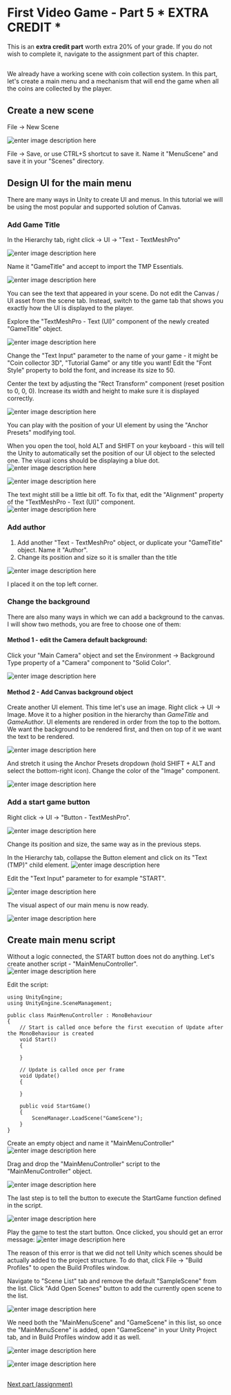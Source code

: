 # First Video Game - Part 5 * EXTRA CREDIT *

This is an **extra credit part** worth extra 20% of your grade. If you do not wish to complete it, navigate to the assignment part of this chapter.

##

We already have a working scene with coin collection system. In this part, let's create a main menu and a mechanism that will end the game when all the coins are collected by the player.


## Create a new scene

File -> New Scene

![enter image description here](https://i.imgur.com/X782Z6i.png)

File -> Save, or use CTRL+S shortcut to save it. Name it "MenuScene" and save it in your "Scenes" directory.

## Design UI for the main menu

There are many ways in Unity to create UI and menus. In this tutorial we will be using the most popular and supported solution of Canvas.

### Add Game Title
In the Hierarchy tab, right click -> UI -> "Text - TextMeshPro"

![enter image description here](https://i.imgur.com/BdgDXSs.png)

Name it "GameTitle" and accept to import the TMP Essentials.

![enter image description here](https://i.imgur.com/zmpn8VS.png)

You can see the text that appeared in your scene. Do not edit the Canvas / UI asset from the scene tab. Instead, switch to the game tab that shows you exactly how the UI is displayed to the player.

Explore the "TextMeshPro - Text (UI)" component of the newly created "GameTitle" object.

![enter image description here](https://i.imgur.com/X0jpkAH.png)

Change the "Text Input" parameter to the name of your game - it might be "Coin collector 3D", "Tutorial Game" or any title you want! Edit the "Font Style" property to bold the font, and increase its size to 50.

Center the text by adjusting the "Rect Transform" component (reset position to 0, 0, 0). Increase its width and height to make sure it is displayed correctly.

![enter image description here](https://i.imgur.com/vKRR2c4.gif)

You can play with the position of your UI element by using the "Anchor Presets" modifying tool.

When you open the tool, hold ALT and SHIFT on your keyboard - this will tell the Unity to automatically set the position of our UI object to the selected one. The visual icons should be displaying a blue dot.
![enter image description here](https://i.imgur.com/CimYvx8.gif)

![enter image description here](https://i.imgur.com/G6jYErj.gif)

The text might still be a little bit off. To fix that, edit the "Alignment" property of the "TextMeshPro - Text (UI)" component.
![enter image description here](https://i.imgur.com/vblCGsj.png)


### Add author
1. Add another "Text - TextMeshPro" object, or duplicate your "GameTitle" object. Name it "Author".
2. Change its position and size so it is smaller than the title

![enter image description here](https://i.imgur.com/0z5QTYU.png)

I placed it on the top left corner.


### Change the background
There are also many ways in which we can add a background to the canvas. I will show two methods, you are free to choose one of them:

#### Method 1 - edit the Camera default background:
Click your "Main Camera" object and set the Environment -> Background Type property of a "Camera" component to "Solid Color".

![enter image description here](https://i.imgur.com/aGv8h8w.gif)

#### Method 2 - Add Canvas background object

Create another UI element. This time let's use an image. Right click -> UI -> Image.
Move it to a higher position in the hierarchy than *GameTitle* and *GameAuthor*. UI elements are rendered in order from the top to the bottom. We want the background to be rendered first, and then on top of it we want the text to be rendered.

![enter image description here](https://i.imgur.com/lp0Vmfn.gif)

And stretch it using the Anchor Presets dropdown (hold SHIFT + ALT and select the bottom-right icon). Change the color of the "Image" component.

![enter image description here](https://i.imgur.com/WJVea5X.gif)

### Add a start game button

Right click -> UI -> "Button - TextMeshPro".

![enter image description here](https://i.imgur.com/4cyAZAU.png)

Change its position and size, the same way as in the previous steps.

In the Hierarchy tab, collapse the Button element and click on its "Text (TMP)" child element.
![enter image description here](https://i.imgur.com/SbgRv17.gif)

Edit the "Text Input" parameter to for example "START".

![enter image description here](https://i.imgur.com/3IaZRpQ.png)

The visual aspect of our main menu is now ready.

![enter image description here](https://i.imgur.com/7hc6EwE.png)

## Create main menu script

Without a logic connected, the START button does not do anything. Let's create another script - "MainMenuController".
![enter image description here](https://i.imgur.com/co7Wxo2.png)

Edit the script:

    using UnityEngine;
	using UnityEngine.SceneManagement;

	public class MainMenuController : MonoBehaviour
	{
	    // Start is called once before the first execution of Update after the MonoBehaviour is created
	    void Start()
	    {
	        
	    }

	    // Update is called once per frame
	    void Update()
	    {
	        
	    }

	    public void StartGame()
	    {
	        SceneManager.LoadScene("GameScene");
	    }
	}


Create an empty object and name it "MainMenuController"
![enter image description here](https://i.imgur.com/79vrtFI.gif)

Drag and drop the "MainMenuController" script to the "MainMenuController" object.

![enter image description here](https://i.imgur.com/CIxMu9K.png)

The last step is to tell the button to execute the StartGame function defined in the script.

![enter image description here](https://i.imgur.com/GNCex0G.gif)

Play the game to test the start button. Once clicked, you should get an error message:
![enter image description here](https://i.imgur.com/hAT6KNX.png)

The reason of this error is that we did not tell Unity which scenes should be actually added to the project structure. To do that, click File -> "Build Profiles" to open the Build Profiles window.

Navigate to "Scene List" tab and remove the default "SampleScene" from the list.
Click "Add Open Scenes" button to add the currently open scene to the list.

![enter image description here](https://i.imgur.com/bMh5nf1.gif)

We need both the "MainMenuScene" and "GameScene" in this list, so once the "MainMenuScene" is added, open "GameScene" in your Unity Project tab, and in Build Profiles window add it as well.

![enter image description here](https://i.imgur.com/fUaOIqA.png)

![enter image description here](https://i.imgur.com/tTRfGCM.png)

##
[Next part (assignment)](https://github.com/mobaradev/unity-basics-to-vr-tutorial/blob/main/chapter2/part6.md)